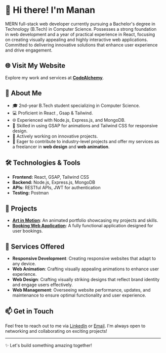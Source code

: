 # 👋 Hi there! I'm Manan

MERN full-stack web developer currently pursuing a Bachelor's degree in Technology (B.Tech) in Computer Science. Possesses a strong foundation in web development and a year of practical experience in React, focusing on creating visually appealing and highly interactive web applications. Committed to delivering innovative solutions that enhance user experience and drive engagement.

## 🌐 Visit My Website

Explore my work and services at **[CodeAlchemy](https://code-alchemy-bcqv.vercel.app/)**.

## 🚀 About Me

- 🎓 2nd-year B.Tech student specializing in Computer Science.
- 💻 Proficient in React , Gsap & Tailwind.
- 🌐 Experienced with Node.js, Express.js, and MongoDB.
- 🎨 Skilled in using GSAP for animations and Tailwind CSS for responsive design.
- 🔄 Actively working on innovative projects.
- 🤝 Eager to contribute to industry-level projects and offer my services as a freelancer in **web design** and **web animation**.

## 🛠️ Technologies & Tools

- **Frontend:** React, GSAP, Tailwind CSS
- **Backend:** Node.js, Express.js, MongoDB
- **APIs:** RESTful APIs, JWT for authentication
- **Testing:** Postman

## 🌟 Projects

- **[Art in Motion](https://github.com/MaNaNBaTrA/Portfolio)**: An animated portfolio showcasing my projects and skills.
- **[Booking Web Application](https://github.com/MaNaNBaTrA/Booking-App)**: A fully functional application designed for user bookings.

## 💼 Services Offered

- **Responsive Development**: Creating responsive websites that adapt to any device.
- **Web Animation**: Crafting visually appealing animations to enhance user experience.
- **Web Design**: Crafting visually striking designs that reflect brand identity and engage users effectively.
- **Web Management**: Overseeing website performance, updates, and maintenance to ensure optimal functionality and user experience.



## 📫 Get in Touch

Feel free to reach out to me via [LinkedIn](https://www.linkedin.com/in/manan-batra-dev/) or [Email](mailto:mananbatradev@gmail.com). I'm always open to networking and collaborating on exciting projects!

---

✨ Let's build something amazing together! 

